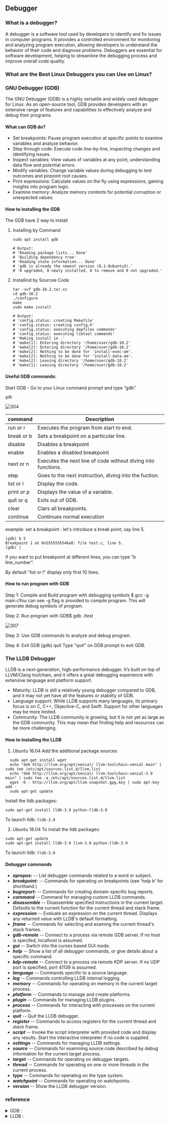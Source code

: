 ## Debugger ##

### What is a debugger? ###
  A debugger is a software tool used by developers to identify and fix issues in computer programs. It provides a controlled environment for monitoring and analyzing program execution, allowing developers to understand the behavior of their code and diagnose problems.
  Debuggers are essential for software development, helping to streamline the debugging process and improve overall code quality.
### What are the Best Linux Debuggers you can Use on Linux? ###
### GNU Debugger (GDB) ###
The GNU Debugger (GDB) is a highly versatile and widely used debugger for Linux. As an open-source tool, GDB provides developers with an extensive range of features and capabilities to effectively analyze and debug their programs.
####  What can GDB do? ####
  - Set breakpoints: Pause program execution at specific points to examine variables and analyze behavior.
  - Step through code: Execute code line-by-line, inspecting changes and identifying issues.
  - Inspect variables: View values of variables at any point, understanding data flow and potential errors.
  - Modify variables: Change variable values during debugging to test outcomes and pinpoint root causes.
  - Print expressions: Calculate values on the fly using expressions, gaining insights into program logic.
  - Examine memory: Analyze memory contents for potential corruption or unexpected values.
#### How to installing the GDB ####
The GDB have 2 way to install
  1. Installing by Command
     
     ```sudo apt update
     sudo apt install gdb

     # Output:
     # 'Reading package lists... Done'
     # 'Building dependency tree'
     # 'Reading state information... Done'
     # 'gdb is already the newest version (8.1-0ubuntu3).'
     # '0 upgraded, 0 newly installed, 0 to remove and 0 not upgraded.'
     ```
     
  2. Installind by Sourcee Code
  
     ``` wget http://ftp.gnu.org/gnu/gdb/gdb-10.2.tar.xz
     tar -xvf gdb-10.2.tar.xz
     cd gdb-10.2
     ./configure
     make
     sudo make install

     # Output:
     # 'config.status: creating Makefile'
     # 'config.status: creating config.h'
     # 'config.status: executing depfiles commands'
     # 'config.status: executing libtool commands'
     # 'Making install in .'
     # 'make[1]: Entering directory '/home/user/gdb-10.2'
     # 'make[2]: Entering directory '/home/user/gdb-10.2'
     # 'make[2]: Nothing to be done for 'install-exec-am'.
     # 'make[2]: Nothing to be done for 'install-data-am'.
     # 'make[2]: Leaving directory '/home/user/gdb-10.2'
     # 'make[1]: Leaving directory '/home/user/gdb-10.2'
     ```
     
#### Useful GDB commands: ####

Start GDB - Go to your Linux command prompt and type “gdb”.

` gdb `

![304](https://github.com/Chinjuku/Code-Development-1/assets/109953279/e97527d7-32b1-4aaa-aa3d-edff8589ac2c)

command | Description 
--------| -----------
run or r|Executes the program from start to end.
break or b | Sets a breakpoint on a particular line.
disable | Disables a breakpoint
enable | Enables a disabled breakpoint
next or n | Executes the next line of code without diving into functions.
step | Goes to the next instruction, diving into the fuction.
list or l | Display the code.
print or p | Displays the value of a variable.
quit or q | Exits out of GDB.
clear | Clars all breakpoints.
continue | Continues normal execution

example:
set a breakpoint : let's introduce a break point, say line 5.


```
(gdb) b 5
Breakpoint 1 at 0x5555555546a8: file test.c, line 5.
(gdb) |
```

if you want to put breakpoint at different lines, you can type "b line_number".

By default "list or l" display only first 10 lines.

#### How to run program with GDB ####
Step 1: Compile and Build program with debugging symbols $ gcc -g main.cYou can see -g flag is provided to compile program. This will generate debug symbols of program.

Step 2: Run program with GDB$ gdb ./test

![307](https://github.com/Chinjuku/Code-Development-1/assets/109953279/bf17e3df-7729-4d39-bd1f-be8fa1c5ee83)

Step 3: Use GDB commands to analyze and debug program.

Step 4: Exit GDB (gdb) quit Type "quit" on GDB prompt to exit GDB.


### The LLDB Debugger ###
LLDB is a next-generation, high-performance debugger. It’s built on top of LLVM/Clang toolchain, and it offers a great debugging experience with extensive language and platform support.

- Maturity: LLDB is still a relatively young debugger compared to GDB, and it may not yet have all the features or stability of GDB.
- Language support: While LLDB supports many languages, its primary focus is on C, C++, Objective-C, and Swift. Support for other languages may be more limited.
- Community: The LLDB community is growing, but it is not yet as large as the GDB community. This may mean that finding help and resources can be more challenging.

#### How to installing the LLDB ####
1. Ubuntu 16.04 
Add the additional package sources:
```sudo apt-get update
  sudo apt-get install wget
  echo "deb http://llvm.org/apt/xenial/ llvm-toolchain-xenial main" | sudo tee /etc/apt/sources.list.d/llvm.list
  echo "deb http://llvm.org/apt/xenial/ llvm-toolchain-xenial-3.9 main" | sudo tee -a /etc/apt/sources.list.d/llvm.list
  wget -O - http://llvm.org/apt/llvm-snapshot.gpg.key | sudo apt-key add -
  sudo apt-get update
```
Install the lldb packages:
```
sudo apt-get install lldb-3.9 python-lldb-3.9
```
To launch lldb:
`lldb-3.9`

2. Ubuntu 18.04 
To install the lldb packages:
```
sudo apt-get update
sudo apt-get install lldb-3.9 llvm-3.9 python-lldb-3.9
```
To launch lldb:
`lldb-3.9`

#### Debugger commands ####
 - **_apropos:_** -- List debugger commands related to a word or subject.
 - **_breakpoint:_** -- Commands for operating on breakpoints (see 'help b' for shorthand.)
 - **_bugreport:_** -- Commands for creating domain-specific bug reports.
 - **_command_** -- Command for managing custom LLDB commands.
 - **_disassemble_** -- Disassemble specified instructions in the current target.  Defaults to the current function for the current thread and stack frame.
 - **_expression_** -- Evaluate an expression on the current thread.  Displays any returned value with LLDB's default formatting.
 - **_frame_** -- Commands for selecting and examing the current thread's stack frames.
 - **_gdb-remote_** -- Connect to a process via remote GDB server.  If no host is specifed, localhost is assumed.
 - **_gui_** -- Switch into the curses based GUI mode.
 - **_help_** -- Show a list of all debugger commands, or give details about a specific command.
 - **_kdp-remote_** -- Connect to a process via remote KDP server.  If no UDP port is specified, port 41139 is assumed.
 - **_language_** -- Commands specific to a source language.
 - **_log_** -- Commands controlling LLDB internal logging.
 - **_memory_** -- Commands for operating on memory in the current target process.
 - **_platform_** -- Commands to manage and create platforms.
 - **_plugin_** -- Commands for managing LLDB plugins.
 - **_process_** -- Commands for interacting with processes on the current platform.
 - **_quit_** -- Quit the LLDB debugger.
 - **_register_** -- Commands to access registers for the current thread and stack frame.
 - **_script_** -- Invoke the script interpreter with provided code and display any results.  Start the interactive interpreter if no code is supplied.
 - **_settings_** -- Commands for managing LLDB settings.
 - **_source_** -- Commands for examining source code described by debug information for the current target process.
 - **_target_** -- Commands for operating on debugger targets.
 - **_thread_** -- Commands for operating on one or more threads in the current process.
 - **_type_** -- Commands for operating on the type system.
 - **_watchpoint_** -- Commands for operating on watchpoints.
 - **_version_** -- Show the LLDB debugger version.

### reference
<details>
<summary>GDB :</summary>
  <p>https://www.geeksforgeeks.org/gdb-step-by-step-introduction/</p>
  <p>https://ioflood.com/blog/install-gdb-command-linux/#:~:text=In%20most%20Linux%20distributions%2C%20the,command%20sudo%20yum%20install%20gdb%20.</p>
  <p>https://www.sourceware.org/gdb/</p>
  <p>https://www.scaler.com/topics/linux-debugger/</p>
</details>

<details>
<summary>LLDB :</summary>
  <p>https://installati.one/install-lldb-ubuntu-20-04/</p>
  <p>https://lldb.llvm.org</p>
  <p>https://gist.github.com/wanyakun/314690093ea195d749fca6869ebf200e</p>
</details>
 
     
